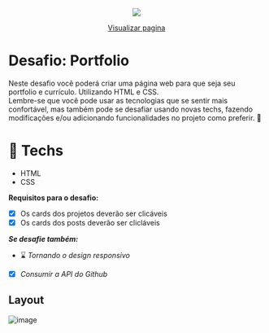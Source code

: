 <p align="center">
<img src="http://img.shields.io/static/v1?label=STATUS&message=FINALIZADO&color=green&style=for-the-badge"/>
</p>
<p align="center" border="10">
<a href="https://jonescesarn.github.io/desafio-portfolio-rockseat/" target="_blank">Visualizar pagina</a>
</p>

# Desafio: Portfolio

Neste desafio você poderá criar uma página web para que seja seu portfolio e currículo. Utilizando HTML e CSS.</br>
Lembre-se que você pode usar as tecnologias que se sentir mais confortável, mas também pode se desafiar
usando novas techs, fazendo modificações e/ou adicionando funcionalidades no projeto como preferir. 🚀

# 🚀 **Techs**
- HTML
- CSS

**Requisitos para o desafio:**

- [x] Os cards dos projetos deverão ser clicáveis
- [x] Os cards dos posts deverão ser clicláveis

**_Se desafie também:_**

- :hourglass: _Tornando o design responsivo_
- [x] _Consumir a API do Github_

## Layout

![image](https://user-images.githubusercontent.com/68172438/174486966-05ed710d-7160-492a-9ff2-b308da07427b.png)
